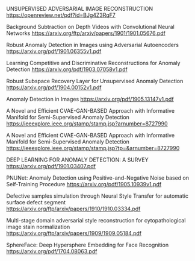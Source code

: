 UNSUPERVISED ADVERSARIAL IMAGE RECONSTRUCTION
https://openreview.net/pdf?id=BJg4Z3RqF7
	
Background Subtraction on Depth Videos with Convolutional Neural Networks
https://arxiv.org/ftp/arxiv/papers/1901/1901.05676.pdf
	
Robust Anomaly Detection in Images using Adversarial Autoencoders
https://arxiv.org/pdf/1901.06355v1.pdf
	
Learning Competitive and Discriminative Reconstructions for Anomaly Detection
https://arxiv.org/pdf/1903.07058v1.pdf
	
Robust Subspace Recovery Layer for Unsupervised Anomaly Detection
https://arxiv.org/pdf/1904.00152v1.pdf
	
Anomaly Detection in Images
https://arxiv.org/pdf/1905.13147v1.pdf
	
A Novel and Efficient CVAE-GAN-BASED Approach with Informative Manifold for Semi-Supervised Anomaly Detection
https://ieeexplore.ieee.org/stamp/stamp.jsp?arnumber=8727990
	
A Novel and Efficient CVAE-GAN-BASED Approach with Informative Manifold for Semi-Supervised Anomaly Detection
https://ieeexplore.ieee.org/stamp/stamp.jsp?tp=&arnumber=8727990
	
DEEP LEARNING FOR ANOMALY DETECTION: A SURVEY
https://arxiv.org/pdf/1901.03407.pdf
	
PNUNet: Anomaly Detection using Positive-and-Negative Noise based on Self-Training Procedure
https://arxiv.org/pdf/1905.10939v1.pdf




Defective samples simulation through Neural Style Transfer for automatic surface defect segment
https://arxiv.org/ftp/arxiv/papers/1910/1910.03334.pdf
	
Multi-stage domain adversarial style reconstruction for cytopathological image stain normalization
https://arxiv.org/ftp/arxiv/papers/1909/1909.05184.pdf
	
SphereFace: Deep Hypersphere Embedding for Face Recognition
https://arxiv.org/pdf/1704.08063.pdf

